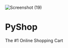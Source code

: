 ![Screenshot (19)](https://user-images.githubusercontent.com/67270054/122135455-7452b580-ce38-11eb-9a0f-66d70a73f4ab.png)
# PyShop
The #1 Online Shopping Cart 
